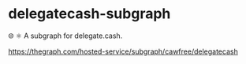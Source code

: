# delegatecash-subgraph
🌐 ⚛️ A subgraph for delegate.cash.


https://thegraph.com/hosted-service/subgraph/cawfree/delegatecash
